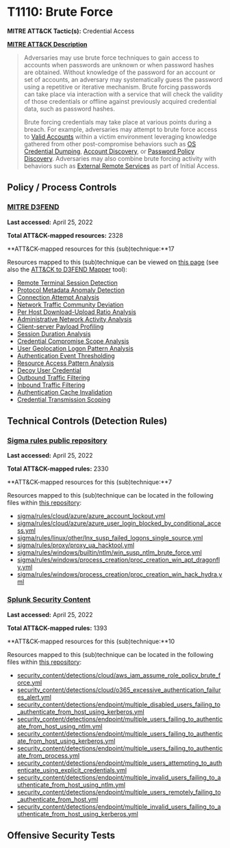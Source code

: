 # T1110: Brute Force
**MITRE ATT&CK Tactic(s):** Credential Access

**[MITRE ATT&CK Description](https://attack.mitre.org/techniques/T1110)**
<blockquote>Adversaries may use brute force techniques to gain access to accounts when passwords are unknown or when password hashes are obtained. Without knowledge of the password for an account or set of accounts, an adversary may systematically guess the password using a repetitive or iterative mechanism. Brute forcing passwords can take place via interaction with a service that will check the validity of those credentials or offline against previously acquired credential data, such as password hashes.

Brute forcing credentials may take place at various points during a breach. For example, adversaries may attempt to brute force access to [Valid Accounts](https://attack.mitre.org/techniques/T1078) within a victim environment leveraging knowledge gathered from other post-compromise behaviors such as [OS Credential Dumping](https://attack.mitre.org/techniques/T1003), [Account Discovery](https://attack.mitre.org/techniques/T1087), or [Password Policy Discovery](https://attack.mitre.org/techniques/T1201). Adversaries may also combine brute forcing activity with behaviors such as [External Remote Services](https://attack.mitre.org/techniques/T1133) as part of Initial Access.</blockquote>
## Policy / Process Controls
### [MITRE D3FEND](https://d3fend.mitre.org/)
**Last accessed:** April 25, 2022

**Total ATT&CK-mapped resources:** 2328

**ATT&CK-mapped resources for this (sub)technique:**17

Resources mapped to this (sub)technique can be viewed on [this page](https://d3fend.mitre.org/) (see also the [ATT&CK to D3FEND Mapper](https://d3fend.mitre.org/tools/attack-mapper) tool):

* [Remote Terminal Session Detection](https://d3fend.mitre.org/techniques/d3f:RemoteTerminalSessionDetection)
* [Protocol Metadata Anomaly Detection](https://d3fend.mitre.org/techniques/d3f:ProtocolMetadataAnomalyDetection)
* [Connection Attempt Analysis](https://d3fend.mitre.org/techniques/d3f:ConnectionAttemptAnalysis)
* [Network Traffic Community Deviation](https://d3fend.mitre.org/techniques/d3f:NetworkTrafficCommunityDeviation)
* [Per Host Download-Upload Ratio Analysis](https://d3fend.mitre.org/techniques/d3f:PerHostDownload-UploadRatioAnalysis)
* [Administrative Network Activity Analysis](https://d3fend.mitre.org/techniques/d3f:AdministrativeNetworkActivityAnalysis)
* [Client-server Payload Profiling](https://d3fend.mitre.org/techniques/d3f:Client-serverPayloadProfiling)
* [Session Duration Analysis](https://d3fend.mitre.org/techniques/d3f:SessionDurationAnalysis)
* [Credential Compromise Scope Analysis](https://d3fend.mitre.org/techniques/d3f:CredentialCompromiseScopeAnalysis)
* [User Geolocation Logon Pattern Analysis](https://d3fend.mitre.org/techniques/d3f:UserGeolocationLogonPatternAnalysis)
* [Authentication Event Thresholding](https://d3fend.mitre.org/techniques/d3f:AuthenticationEventThresholding)
* [Resource Access Pattern Analysis](https://d3fend.mitre.org/techniques/d3f:ResourceAccessPatternAnalysis)
* [Decoy User Credential](https://d3fend.mitre.org/techniques/d3f:DecoyUserCredential)
* [Outbound Traffic Filtering](https://d3fend.mitre.org/techniques/d3f:OutboundTrafficFiltering)
* [Inbound Traffic Filtering](https://d3fend.mitre.org/techniques/d3f:InboundTrafficFiltering)
* [Authentication Cache Invalidation](https://d3fend.mitre.org/techniques/d3f:AuthenticationCacheInvalidation)
* [Credential Transmission Scoping](https://d3fend.mitre.org/techniques/d3f:CredentialTransmissionScoping)

## Technical Controls (Detection Rules)
### [Sigma rules public repository](https://github.com/SigmaHQ/sigma)
**Last accessed:** April 25, 2022

**Total ATT&CK-mapped rules:** 2330

**ATT&CK-mapped resources for this (sub)technique:**7

Resources mapped to this (sub)technique can be located in the following files within [this repository](https://github.com/SigmaHQ/sigma/tree/master/rules):

* [sigma/rules/cloud/azure/azure_account_lockout.yml](https://github.com/SigmaHQ/sigma/blob/master/rules/cloud/azure/azure_account_lockout.yml)
* [sigma/rules/cloud/azure/azure_user_login_blocked_by_conditional_access.yml](https://github.com/SigmaHQ/sigma/blob/master/rules/cloud/azure/azure_user_login_blocked_by_conditional_access.yml)
* [sigma/rules/linux/other/lnx_susp_failed_logons_single_source.yml](https://github.com/SigmaHQ/sigma/blob/master/rules/linux/other/lnx_susp_failed_logons_single_source.yml)
* [sigma/rules/proxy/proxy_ua_hacktool.yml](https://github.com/SigmaHQ/sigma/blob/master/rules/proxy/proxy_ua_hacktool.yml)
* [sigma/rules/windows/builtin/ntlm/win_susp_ntlm_brute_force.yml](https://github.com/SigmaHQ/sigma/blob/master/rules/windows/builtin/ntlm/win_susp_ntlm_brute_force.yml)
* [sigma/rules/windows/process_creation/proc_creation_win_apt_dragonfly.yml](https://github.com/SigmaHQ/sigma/blob/master/rules/windows/process_creation/proc_creation_win_apt_dragonfly.yml)
* [sigma/rules/windows/process_creation/proc_creation_win_hack_hydra.yml](https://github.com/SigmaHQ/sigma/blob/master/rules/windows/process_creation/proc_creation_win_hack_hydra.yml)

### [Splunk Security Content](https://github.com/splunk/security_content)
**Last accessed:** April 25, 2022

**Total ATT&CK-mapped rules:** 1393

**ATT&CK-mapped resources for this (sub)technique:**10

Resources mapped to this (sub)technique can be located in the following files within [this repository](https://github.com/splunk/security_content/tree/develop/detections):

* [security_content/detections/cloud/aws_iam_assume_role_policy_brute_force.yml](https://github.com/splunk/security_content/blob/develop/detections/cloud/aws_iam_assume_role_policy_brute_force.yml)
* [security_content/detections/cloud/o365_excessive_authentication_failures_alert.yml](https://github.com/splunk/security_content/blob/develop/detections/cloud/o365_excessive_authentication_failures_alert.yml)
* [security_content/detections/endpoint/multiple_disabled_users_failing_to_authenticate_from_host_using_kerberos.yml](https://github.com/splunk/security_content/blob/develop/detections/endpoint/multiple_disabled_users_failing_to_authenticate_from_host_using_kerberos.yml)
* [security_content/detections/endpoint/multiple_users_failing_to_authenticate_from_host_using_ntlm.yml](https://github.com/splunk/security_content/blob/develop/detections/endpoint/multiple_users_failing_to_authenticate_from_host_using_ntlm.yml)
* [security_content/detections/endpoint/multiple_users_failing_to_authenticate_from_host_using_kerberos.yml](https://github.com/splunk/security_content/blob/develop/detections/endpoint/multiple_users_failing_to_authenticate_from_host_using_kerberos.yml)
* [security_content/detections/endpoint/multiple_users_failing_to_authenticate_from_process.yml](https://github.com/splunk/security_content/blob/develop/detections/endpoint/multiple_users_failing_to_authenticate_from_process.yml)
* [security_content/detections/endpoint/multiple_users_attempting_to_authenticate_using_explicit_credentials.yml](https://github.com/splunk/security_content/blob/develop/detections/endpoint/multiple_users_attempting_to_authenticate_using_explicit_credentials.yml)
* [security_content/detections/endpoint/multiple_invalid_users_failing_to_authenticate_from_host_using_ntlm.yml](https://github.com/splunk/security_content/blob/develop/detections/endpoint/multiple_invalid_users_failing_to_authenticate_from_host_using_ntlm.yml)
* [security_content/detections/endpoint/multiple_users_remotely_failing_to_authenticate_from_host.yml](https://github.com/splunk/security_content/blob/develop/detections/endpoint/multiple_users_remotely_failing_to_authenticate_from_host.yml)
* [security_content/detections/endpoint/multiple_invalid_users_failing_to_authenticate_from_host_using_kerberos.yml](https://github.com/splunk/security_content/blob/develop/detections/endpoint/multiple_invalid_users_failing_to_authenticate_from_host_using_kerberos.yml)


## Offensive Security Tests

